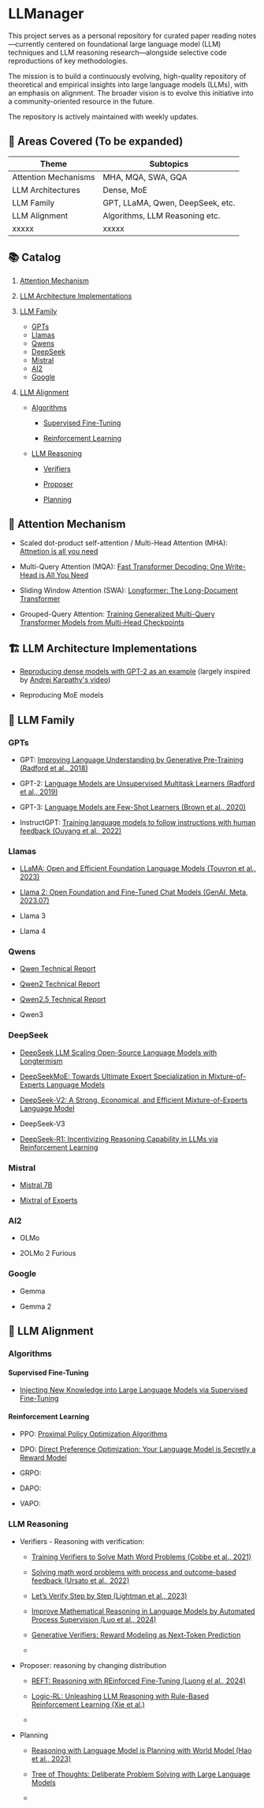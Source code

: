 # LLManager
This project serves as a personal repository for curated paper reading notes—currently centered on foundational large language model (LLM) techniques and LLM reasoning research—alongside selective code reproductions of key methodologies. 


The mission is to build a continuously evolving, high-quality repository of theoretical and empirical insights into large language models (LLMs), with an emphasis on alignment. The broader vision is to evolve this initiative into a community-oriented resource in the future. 

The repository is actively maintained with weekly updates.

## 📂 Areas Covered (To be expanded)

| Theme                | Subtopics |
|----------------------|-----------|
| Attention Mechanisms | MHA, MQA, SWA, GQA |
| LLM Architectures    | Dense, MoE |
| LLM Family           | GPT, LLaMA, Qwen, DeepSeek, etc. |
| LLM Alignment        | Algorithms, LLM Reasoning etc. |
| xxxxx                |        xxxxx                 |



## 📚 Catalog

1. [Attention Mechanism](#attention-mechanism)

2. [LLM Architecture Implementations](#llm-architecture-implementations)

3. [LLM Family](#llm-family)
    - [GPTs](#gpts)
    - [Llamas](#llamas)
    -  [Qwens](#qwens)
    -  [DeepSeek](#deepseek)
    -  [Mistral](#mistral)
    -  [AI2](#ai2)
    -  [Google](#google)

4. [LLM Alignment](#llm-alignment)

    - [Algorithms](#algorithms)

        - [Supervised Fine-Tuning](#supervised-fine-tuning)

        - [Reinforcement Learning](#reinforcement-learning)

    - [LLM Reasoning](#llm-reasoning)

        - [Verifiers](#verifiers---reasoning-with-verification)

        - [Proposer](#proposer-reasoning-by-changing-distribution)

        - [Planning](#planning)




## 🧠 Attention Mechanism

- Scaled dot-product self-attention / Multi-Head Attention (MHA): [Attnetion is all you need](https://vaulted-hardware-c41.notion.site/Attention-Is-All-You-Need-Vaswani-et-al-2017-1b92f406e62680bea2b9c43f2513e12e?pvs=73)

- Multi-Query Attention (MQA): [Fast Transformer Decoding: One Write-Head is All You Need](https://vaulted-hardware-c41.notion.site/Fast-Transformer-Decoding-One-Write-Head-is-All-You-Need-Noam-Shazeer-2019-1bf2f406e626803a8776f0fdf1366394)

- Sliding Window Attention (SWA): [Longformer: The Long-Document Transformer](https://vaulted-hardware-c41.notion.site/Longformer-The-Long-Document-Transformer-Beltagy-et-al-2020-1bc2f406e62680f19a63dffe4ef285ea)

- Grouped-Query Attention: [Training Generalized Multi-Query Transformer Models from Multi-Head Checkpoints](https://vaulted-hardware-c41.notion.site/GQA-Training-Generalized-Multi-Query-Transformer-Models-from-Multi-Head-Checkpoints-Ainslie-et-al--1be2f406e62680109cc9f88c614e26f8)

## 🏗️ LLM Architecture Implementations

- [Reproducing dense models with GPT-2 as an example](./code/architectures/Dense/) (largely inspired by [Andrej Karpathy's video](https://www.youtube.com/watch?v=l8pRSuU81PU&t=11056s))

- Reproducing MoE models

## 🧬 LLM Family

### GPTs



- GPT: [Improving Language Understanding by Generative Pre-Training (Radford et al., 2018)](https://vaulted-hardware-c41.notion.site/Improving-Language-Understanding-by-Generative-Pre-Training-Radford-et-al-2018-1ba2f406e626803a9f5ad52d0d74ced6)

- GPT-2: [Language Models are Unsupervised Multitask Learners (Radford et al., 2019)](https://vaulted-hardware-c41.notion.site/Language-Models-are-Unsupervised-Multitask-Learners-Radford-et-al-2019-1b72f406e62680aea5d3e1f73b592989)

- GPT-3: [Language Models are Few-Shot Learners (Brown et al., 2020)](https://vaulted-hardware-c41.notion.site/Language-Models-are-Few-Shot-Learners-Brown-et-al-2020-1bf2f406e626808b8dbbd5d7f8441ef7)

- InstructGPT: [Training language models to follow instructions with human feedback (Ouyang et al., 2022)](https://vaulted-hardware-c41.notion.site/Training-language-models-to-follow-instructions-with-human-feedback-Ouyang-et-al-2022-1c32f406e62680deb5c3dc4a23732871?pvs=73)

### Llamas

- [LLaMA: Open and Efficient Foundation Language Models (Touvron et al., 2023)](https://vaulted-hardware-c41.notion.site/LLaMA-Open-and-Efficient-Foundation-Language-Models-Touvron-et-al-2023-1b22f406e62680148765caa6f083092e)

- [Llama 2: Open Foundation and Fine-Tuned Chat Models (GenAI, Meta, 2023.07)](https://vaulted-hardware-c41.notion.site/Llama-2-Open-Foundation-and-Fine-Tuned-Chat-Models-GenAI-Meta-2023-07-1c02f406e62680b9889de379c8856812)

- Llama 3

- Llama 4

### Qwens

- [Qwen Technical Report](https://vaulted-hardware-c41.notion.site/QWEN-TECHNICAL-REPORT-1d32f406e626803382f1c59c2af6bd6a)

- [Qwen2 Technical Report](https://vaulted-hardware-c41.notion.site/QWEN2-TECHNICAL-REPORT-1dd2f406e62680c2920ef15b4d69df42)

- [Qwen2.5 Technical Report](https://vaulted-hardware-c41.notion.site/Qwen2-5-Technical-Report-1e32f406e626807bacdeefe12af3bdda)

- Qwen3

### DeepSeek

- [DeepSeek LLM Scaling Open-Source Language Models with Longtermism](https://vaulted-hardware-c41.notion.site/DeepSeek-LLM-Scaling-Open-Source-Language-Models-with-Longtermism-1d92f406e626805eb969e97a6a6e4533)

- [DeepSeekMoE: Towards Ultimate Expert Specialization in Mixture-of-Experts Language Models](https://vaulted-hardware-c41.notion.site/DeepSeekMoE-Towards-Ultimate-Expert-Specialization-in-Mixture-of-Experts-Language-Models-1d92f406e62680b190b8cd57bb02f4e7)

- [DeepSeek-V2: A Strong, Economical, and Efficient Mixture-of-Experts Language Model](https://vaulted-hardware-c41.notion.site/DeepSeek-V2-A-Strong-Economical-and-Efficient-Mixture-of-Experts-Language-Model-1ec2f406e626802c904affa50c50ed5d)

- DeepSeek-V3

- [DeepSeek-R1: Incentivizing Reasoning Capability in LLMs via Reinforcement Learning](https://vaulted-hardware-c41.notion.site/DeepSeek-R1-Incentivizing-Reasoning-Capability-in-LLMs-via-Reinforcement-Learning-1912f406e626807792ebd88dfcb55a8c)

### Mistral

- [Mistral 7B](https://vaulted-hardware-c41.notion.site/Mistral-7-3-B-Jiang-et-al-2023-09-1d12f406e6268061b000eb9d9be248af)

- [Mixtral of Experts](https://vaulted-hardware-c41.notion.site/Mixtral-of-Experts-Jiang-et-al-2023-12-1dd2f406e626805ba28ec590c0c93008)

### AI2

- OLMo

- 2OLMo 2 Furious

### Google

- Gemma

- Gemma 2

## 🎯 LLM Alignment

### Algorithms

#### Supervised Fine-Tuning

- [Injecting New Knowledge into Large Language Models via Supervised Fine-Tuning](https://vaulted-hardware-c41.notion.site/Injecting-New-Knowledge-into-Large-Language-Models-via-Supervised-Fine-Tuning-Mecklenburg-et-al-2-12a2f406e62680c598a6c09c3e6e2f67)

#### Reinforcement Learning

- PPO: [Proximal Policy Optimization Algorithms](https://vaulted-hardware-c41.notion.site/Proximal-Policy-Optimization-Algorithms-1932f406e6268043bec7d20d000f0c75)

- DPO: [Direct Preference Optimization: Your Language Model is Secretly a Reward Model](https://vaulted-hardware-c41.notion.site/Direct-Preference-Optimization-Your-Language-Model-is-Secretly-a-Reward-Model-1822f406e6268002a5dae77f801c146c?pvs=73)

- GRPO:

- DAPO:

- VAPO:

### LLM Reasoning

- Verifiers - Reasoning with verification:
    
    - [Training Verifiers to Solve Math Word Problems (Cobbe et al., 2021)](https://vaulted-hardware-c41.notion.site/Training-Verifiers-to-Solve-Math-Word-Problems-Cobbe-et-al-2021-1272f406e62680379431e2395cb52792)

    - [Solving math word problems with process and outcome-based feedback (Ursato et al., 2022)](https://vaulted-hardware-c41.notion.site/Solving-math-word-problems-with-process-and-outcome-based-feedback-Ursato-et-al-2022-1312f406e62680fd85e0d01cb3be5c22)

    - [Let’s Verify Step by Step (Lightman et al., 2023)](https://vaulted-hardware-c41.notion.site/Let-s-Verify-Step-by-Step-Lightman-et-al-2023-1292f406e62680589dafe09f813d6028)

    - [Improve Mathematical Reasoning in Language Models by Automated Process Supervision (Luo et al., 2024)](https://vaulted-hardware-c41.notion.site/Improve-Mathematical-Reasoning-in-Language-Models-by-Automated-Process-Supervision-Luo-et-al-2024-1352f406e62680a5a615dc556083fcbb)

    - [Generative Verifiers: Reward Modeling as Next-Token Prediction](https://vaulted-hardware-c41.notion.site/Generative-Verifiers-Reward-Modeling-as-Next-Token-Prediction-1282f406e626803d8aeedf7175405080)

    - []()

- Proposer: reasoning by changing distribution

    - [REFT: Reasoning with REinforced Fine-Tuning (Luong el al., 2024)](https://vaulted-hardware-c41.notion.site/REFT-Reasoning-with-REinforced-Fine-Tuning-Luong-el-al-2024-8f1365269f12432aa912f1ae16a22162)

    - [Logic-RL: Unleashing LLM Reasoning with Rule-Based Reinforcement Learning (Xie et al.)](https://vaulted-hardware-c41.notion.site/Logic-RL-Unleashing-LLM-Reasoning-with-Rule-Based-Reinforcement-Learning-Xie-et-al-1a52f406e62680a588f8e9221ac4bb07)

    - []()


- Planning

    - [Reasoning with Language Model is Planning with World Model (Hao et al., 2023)](https://vaulted-hardware-c41.notion.site/Reasoning-with-Language-Model-is-Planning-with-World-Model-Hao-et-al-2023-17a2f406e62680aebb5ecf1aed1e7ea0)

    - [Tree of Thoughts: Deliberate Problem Solving with Large Language Models](https://vaulted-hardware-c41.notion.site/Tree-of-Thoughts-Deliberate-Problem-Solving-with-Large-Language-Models-1742f406e62680de8870fa04dc0ce4b4)

    - []()



